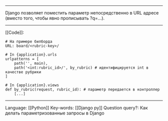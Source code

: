 ___
Django позволяет поместить параметр непосредственно в URL адресе (вместо того, чтобы явно прописывать ?q=...). 
___
[[Code]]:
```
# На примере билборда
URL: board/<rubric-key>/

# In {application}.urls
urlpatterns = [
	path('', main),
	path('<int:rubric_id>/', by_rubric) # идентифицируется int в качестве рубрики
]

# In {application}.views
def by_rubric(request, rubric_id): # параметр передается в контроллер
	[...]
```
___
Language: [[Python]]
Key-words:  [[Django py]]
Question query?: Как делать параметризованные запросы в Django